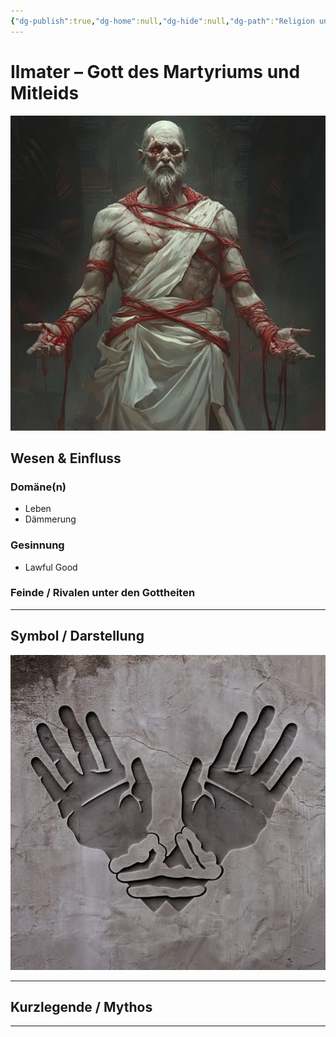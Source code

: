 ```yaml
---
{"dg-publish":true,"dg-home":null,"dg-hide":null,"dg-path":"Religion und Götter/Götter/Ilmater.md","name":"Ilmater","alignment":"LG","domäne":["life","twilight"],"symbol":"Hands bound at the wrist with red cord","tags":["magic","religion","god","demon"],"permalink":"/religion-und-goetter/goetter/ilmater/","dgPassFrontmatter":true}
---
```



# **Ilmater** – Gott des Martyriums und Mitleids

![464097572_462131033548383_6912872767789978636_n.jpg](/img/user/_Bilder/Gods/Ilmater/464097572_462131033548383_6912872767789978636_n.jpg)

## **Wesen & Einfluss**

### Domäne(n)

- Leben
- Dämmerung

### Gesinnung

- Lawful Good

### Feinde / Rivalen unter den Gottheiten


---

## Symbol / Darstellung

![ilmater-12.jpg](/img/user/_Bilder/Gods/Ilmater/ilmater-12.jpg)

---

## **Kurzlegende / Mythos**




---
